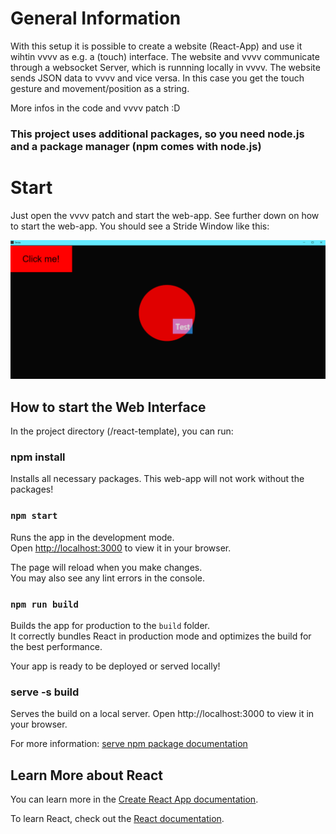 # General Information

With this setup it is possible to create a website (React-App) and use it wihtin vvvv as e.g. a (touch) interface.
The website and vvvv communicate through a websocket Server, which is runnning locally in vvvv.
The website sends JSON data to vvvv and vice versa.
In this case you get the touch gesture and movement/position as a string.

More infos in the code and vvvv patch :D

### This project uses additional packages, so you need node.js and a package manager (npm comes with node.js)

# Start

Just open the vvvv patch and start the web-app. See further down on how to start the web-app. You should see a Stride Window like this:

![Stride window on start](image.png)

## How to start the Web Interface

In the project directory (/react-template), you can run:

### npm install

Installs all necessary packages. This web-app will not work without the packages!

### `npm start`

Runs the app in the development mode.\
Open [http://localhost:3000](http://localhost:3000) to view it in your browser.

The page will reload when you make changes.\
You may also see any lint errors in the console.

### `npm run build`

Builds the app for production to the `build` folder.\
It correctly bundles React in production mode and optimizes the build for the best performance.

Your app is ready to be deployed or served locally!

### serve -s build

Serves the build on a local server.
Open http://localhost:3000 to view it in your browser.

For more information:
[serve npm package documentation](https://www.npmjs.com/package/serve)

## Learn More about React

You can learn more in the [Create React App documentation](https://facebook.github.io/create-react-app/docs/getting-started).

To learn React, check out the [React documentation](https://reactjs.org/).
